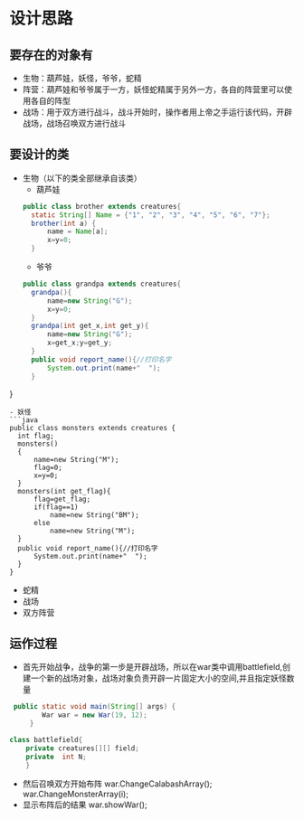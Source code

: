 设计思路
=======
## 要存在的对象有
- 生物：葫芦娃，妖怪，爷爷，蛇精
- 阵营：葫芦娃和爷爷属于一方，妖怪蛇精属于另外一方，各自的阵营里可以使用各自的阵型
- 战场：用于双方进行战斗，战斗开始时，操作者用上帝之手运行该代码，开辟战场，战场召唤双方进行战斗
## 要设计的类
- 生物（以下的类全部继承自该类）
  - 葫芦娃
  ```java
  public class brother extends creatures{
    static String[] Name = {"1", "2", "3", "4", "5", "6", "7"};
    brother(int a) {
        name = Name[a];
        x=y=0;
    }
  ```
  - 爷爷
  ```java
  public class grandpa extends creatures{
    grandpa(){
        name=new String("G");
        x=y=0;
    }
    grandpa(int get_x,int get_y){
        name=new String("G");
        x=get_x;y=get_y;
    }
    public void report_name(){//打印名字
        System.out.print(name+"  ");
    }
}
  ```
  - 妖怪
  ```java
  public class monsters extends creatures {
    int flag;
    monsters()
    {
        name=new String("M");
        flag=0;
        x=y=0;
    }
    monsters(int get_flag){
        flag=get_flag;
        if(flag==1)
            name=new String("BM");
        else
            name=new String("M");
    }
    public void report_name(){//打印名字
        System.out.print(name+"  ");
    }
}
  ```
  - 蛇精
- 战场
- 双方阵营
## 运作过程
- 首先开始战争，战争的第一步是开辟战场，所以在war类中调用battlefield,创建一个新的战场对象，战场对象负责开辟一片固定大小的空间,并且指定妖怪数量
```java
 public static void main(String[] args) {
        War war = new War(19, 12);
     }
```
```java
class battlefield{
    private creatures[][] field;
    private  int N;
    }
```
- 然后召唤双方开始布阵
  war.ChangeCalabashArray();
  war.ChangeMonsterArray(i);
- 显示布阵后的结果
  war.showWar();

